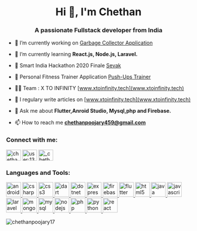 <h1 align="center">Hi 👋, I'm Chethan</h1>
<h3 align="center">A passionate Fullstack developer from India</h3>

- 🔭 I’m currently working on [Garbage Collector Application](https://github.com/Chethanpoojary17/udupi_garbage_collector_admin)

- 🌱 I’m currently learning **React.js, Node.js, Laravel.**

- 👯 Smart India Hackathon 2020 Finale [Sevak](https://github.com/Chethanpoojary17/nexus_sih)

- 🤝 Personal Fitness Trainer Application [Push-Ups Trainer](https://github.com/Chethanpoojary17/pushup_trainer)

- 👨‍💻 Team : X TO INFINITY [www.xtoinfinity.tech](www.xtoinfinity.tech)

- 📝 I regulary write articles on [www.xtoinfinity.tech](www.xtoinfinity.tech)

- 💬 Ask me about **Flutter,Anroid Studio, Mysql,php and Firebase.**

- 📫 How to reach me **chethanpoojary459@gmail.com**

<p align="left">
<h3 align="left">Connect with me:</h3>
<a href="https://linkedin.com/in/chethan-poojary-8869951b0" target="blank"><img align="center" src="https://cdn.jsdelivr.net/npm/simple-icons@3.0.1/icons/linkedin.svg" alt="chethan-poojary-8869951b0" height="30" width="40" /></a>
<a href="https://stackoverflow.com/users/user:13531260" target="blank"><img align="center" src="https://cdn.jsdelivr.net/npm/simple-icons@3.0.1/icons/stackoverflow.svg" alt="user:13531260" height="30" width="40" /></a>
<a href="https://instagram.com/_chethan_poojary_" target="blank"><img align="center" src="https://cdn.jsdelivr.net/npm/simple-icons@3.0.1/icons/instagram.svg" alt="_chethan_poojary_" height="30" width="40" /></a>
</p>

<h3 align="left">Languages and Tools:</h3>
<p align="left"> <a href="https://developer.android.com" target="_blank"> <img src="https://devicons.github.io/devicon/devicon.git/icons/android/android-original-wordmark.svg" alt="android" width="40" height="40"/> </a> <a href="https://www.w3schools.com/cs/" target="_blank"> <img src="https://devicons.github.io/devicon/devicon.git/icons/csharp/csharp-original.svg" alt="csharp" width="40" height="40"/> </a> <a href="https://www.w3schools.com/css/" target="_blank"> <img src="https://devicons.github.io/devicon/devicon.git/icons/css3/css3-original-wordmark.svg" alt="css3" width="40" height="40"/> </a> <a href="https://dart.dev" target="_blank"> <img src="https://www.vectorlogo.zone/logos/dartlang/dartlang-icon.svg" alt="dart" width="40" height="40"/> </a> <a href="https://dotnet.microsoft.com/" target="_blank"> <img src="https://devicons.github.io/devicon/devicon.git/icons/dot-net/dot-net-original-wordmark.svg" alt="dotnet" width="40" height="40"/> </a> <a href="https://expressjs.com" target="_blank"> <img src="https://devicons.github.io/devicon/devicon.git/icons/express/express-original-wordmark.svg" alt="express" width="40" height="40"/> </a> <a href="https://firebase.google.com/" target="_blank"> <img src="https://www.vectorlogo.zone/logos/firebase/firebase-icon.svg" alt="firebase" width="40" height="40"/> </a> <a href="https://flutter.dev" target="_blank"> <img src="https://www.vectorlogo.zone/logos/flutterio/flutterio-icon.svg" alt="flutter" width="40" height="40"/> </a> <a href="https://www.w3.org/html/" target="_blank"> <img src="https://devicons.github.io/devicon/devicon.git/icons/html5/html5-original-wordmark.svg" alt="html5" width="40" height="40"/> </a> <a href="https://www.java.com" target="_blank"> <img src="https://devicons.github.io/devicon/devicon.git/icons/java/java-original-wordmark.svg" alt="java" width="40" height="40"/> </a> <a href="https://developer.mozilla.org/en-US/docs/Web/JavaScript" target="_blank"> <img src="https://devicons.github.io/devicon/devicon.git/icons/javascript/javascript-original.svg" alt="javascript" width="40" height="40"/> </a> <a href="https://laravel.com/" target="_blank"> <img src="https://devicons.github.io/devicon/devicon.git/icons/laravel/laravel-plain-wordmark.svg" alt="laravel" width="40" height="40"/> </a> <a href="https://www.mongodb.com/" target="_blank"> <img src="https://devicons.github.io/devicon/devicon.git/icons/mongodb/mongodb-original-wordmark.svg" alt="mongodb" width="40" height="40"/> </a> <a href="https://www.mysql.com/" target="_blank"> <img src="https://devicons.github.io/devicon/devicon.git/icons/mysql/mysql-original-wordmark.svg" alt="mysql" width="40" height="40"/> </a> <a href="https://nodejs.org" target="_blank"> <img src="https://devicons.github.io/devicon/devicon.git/icons/nodejs/nodejs-original-wordmark.svg" alt="nodejs" width="40" height="40"/> </a> <a href="https://www.php.net" target="_blank"> <img src="https://devicons.github.io/devicon/devicon.git/icons/php/php-original.svg" alt="php" width="40" height="40"/> </a> <a href="https://www.python.org" target="_blank"> <img src="https://devicons.github.io/devicon/devicon.git/icons/python/python-original.svg" alt="python" width="40" height="40"/> </a> <a href="https://reactjs.org/" target="_blank"> <img src="https://devicons.github.io/devicon/devicon.git/icons/react/react-original-wordmark.svg" alt="react" width="40" height="40"/> </a> </p>

<p><img align="center" src="https://github-readme-stats.vercel.app/api/top-langs/?username=chethanpoojary17&layout=compact" alt="chethanpoojary17" /></p>
